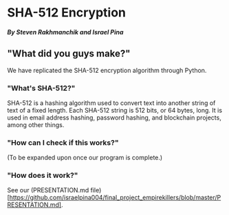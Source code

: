 # SHA-512 Encryption
##### By Steven Rakhmanchik and Israel Pina

## "What did you guys make?"

We have replicated the SHA-512 encryption algorithm through Python.

### "What's SHA-512?"

SHA-512 is a hashing algorithm used to convert text into another string of text of a fixed length. Each SHA-512 string is 512 bits,
or 64 bytes, long. It is used in email address hashing, password hashing, and blockchain projects, among other things.

### "How can I check if this works?"

(To be expanded upon once our program is complete.)

### "How does it work?"

See our (PRESENTATION.md file)[https://github.com/israelpina004/final_project_empirekillers/blob/master/PRESENTATION.md].

